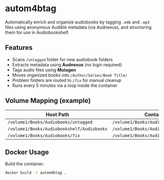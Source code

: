 # autom4btag

Automatically enrich and organize audiobooks by tagging `.m4b` and `.mp3` files using anonymous Audible metadata (via Audnexus), and structuring them for use in Audiobookshelf.

## Features

- Scans `/untagged` folder for new audiobook folders
- Extracts metadata using **Audnexus** (no login required)
- Tags audio files using **Mutagen**
- Moves organized books into `/Author/Series/Book Title/`
- Problem folders are routed to `/fix` for manual cleanup
- Runs every 5 minutes via a loop inside the container

## Volume Mapping (example)

| Host Path                                      | Container Path                                 |
|-----------------------------------------------|------------------------------------------------|
| `/volume1/Books/Audiobooks/untagged`          | `/volume1/Books/Audiobooks/untagged`           |
| `/volume1/Books/Audiobookshelf/Audiobooks`    | `/volume1/Books/Audiobookshelf/Audiobooks`     |
| `/volume1/Books/Audiobooks/fix`               | `/volume1/Books/Audiobooks/fix`                |

## Docker Usage

Build the container:
```bash
docker build -t autom4btag .
